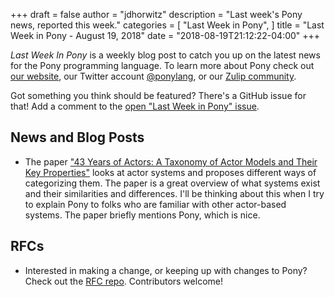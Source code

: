 +++
draft = false
author = "jdhorwitz"
description = "Last week's Pony news, reported this week."
categories = [
    "Last Week in Pony",
]
title = "Last Week in Pony - August 19, 2018"
date = "2018-08-19T21:12:22-04:00"
+++

_Last Week In Pony_ is a weekly blog post to catch you up on the latest news for the Pony programming language. To learn more about Pony check out [our website](https://ponylang.io), our Twitter account [@ponylang](https://twitter.com/ponylang), or our [Zulip community](https://ponylang.zulipchat.com).

Got something you think should be featured? There's a GitHub issue for that! Add a comment to the [open "Last Week in Pony" issue](https://github.com/ponylang/ponylang.github.io/issues?q=is%3Aissue+is%3Aopen+label%3Alast-week-in-pony).

## News and Blog Posts

- The paper ["43 Years of Actors: A Taxonomy of Actor Models and Their Key Properties"](http://soft.vub.ac.be/Publications/2016/vub-soft-tr-16-11.pdf) looks at actor systems and proposes different ways of categorizing them. The paper is a great overview of what systems exist and their similarities and differences. I'll be thinking about this when I try to explain Pony to folks who are familiar with other actor-based systems. The paper briefly mentions Pony, which is nice.

## RFCs

- Interested in making a change, or keeping up with changes to Pony? Check out the [RFC repo](https://github.com/ponylang/rfcs). Contributors welcome!
